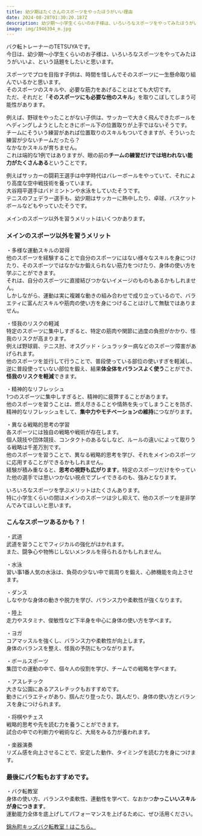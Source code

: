 ```yaml
---
title: 幼少期はたくさんのスポーツをやったほうがいい理由
date: 2024-08-28T01:30:20.187Z
description: 幼少期〜小学生くらいのお子様は、いろいろなスポーツをやってみたほうがいいよ、という話題をしたいと思います。
image: img/1946394_m.jpg
---
```

バク転トレーナーのTETSUYAです。\
今日は、幼少期〜小学生くらいのお子様は、いろいろなスポーツをやってみたほうがいいよ、という話題をしたいと思います。

スポーツでプロを目指す子供は、時間を惜しんでそのスポーツに一生懸命取り組んでいるかと思います。\
そのスポーツのスキルや、必要な筋力をあげることはとても大切です。\
ただ、それだと「**そのスポーツにも必要な他のスキル**」を取りこぼしてしまう可能性があります。

例えば、野球をやったことがない子供は、サッカーで大きく飛んできたボールをヘディングしようとしたときにボール下の位置取りが上手ではないそうです。\
チームにそういう練習があれば位置取りのスキルもついてきますが、そういった練習が少ないチームだったら？\
なかなかスキルが育ちません。\
これは端的な1例ではありますが、眼の前の**チームの練習だけでは培われない能力がたくさんある**ということです。

例えばサッカーの闘莉王選手は中学時代はバレーボールをやっていて、それにより高度な空中戦技術を養っています。\
大谷翔平選手はバドミントンや水泳をしていたそうです。\
テニスのフェデラー選手も、幼少期はサッカーに熱中したり、卓球、バスケットボールなどもやっていたそうです。

メインのスポーツ以外を習うメリットはいくつかあります。

### メインのスポーツ以外を習うメリット

・多様な運動スキルの習得\
他のスポーツを経験することで自分のスポーツにはない様々なスキルを身につけたり、そのスポーツではなかなか鍛えられない筋力をつけたり、身体の使い方を学ぶことができます。\
それは、自分のスポーツに直接結びつかないイメージのものもあるかもしれません。\
しかしながら、運動は実に複雑な動きの組み合わせで成り立っているので、バラエティに富んだスキルや筋肉の使い方を身につけることはけして無駄ではありません。

・怪我のリスクの軽減\
特定のスポーツに集中しすぎると、特定の筋肉や関節に過度の負担がかかり、怪我のリスクが高まります。\
例えば野球肩、テニス肘、オスグッド・シュラッター病などのスポーツ障害があげられます。\
他のスポーツを並行して行うことで、普段使っている部位の使いすぎを軽減し、逆に普段使っていない部位を鍛え、結果**体全体をバランスよく使う**ことができ、**怪我のリスクを軽減**できます。

・精神的なリフレッシュ\
1つのスポーツに集中しすぎると、精神的に疲弊することがあります。\
他のスポーツを習うことは、燃え尽きることや情熱を失ってしまうことを防ぎ、精神的なリフレッシュをして、**集中力やモチベーションの維持**につながります。

・異なる戦略的思考の学習\
各スポーツには独自の戦略や戦術が存在します。\
個人競技や団体競技、コンタクトのあるなしなど、ルールの違いによって取りうる戦略は千差万別です。\
他のスポーツを習うことで、異なる戦略的思考を学び、それをメインのスポーツに応用することができるかもしれません。\
経験が積み重なると、**思考の視野も広がります**。特定のスポーツだけをやっていた他の選手では思いつかない視点でプレイできるのも、強みとなります。

いろいろなスポーツを学ぶメリットはたくさんあります。\
特に小学生くらいの間はメインのスポーツは少し抑えて、他のスポーツを是非学んでみてほしいと思います。

### こんなスポーツあるかも？！

・武道\
武道を習うことでフィジカルの強化がはかれます。\
また、闘争心や物怖じしないメンタルを得られるかもしれません。

・水泳\
習い事1番人気の水泳は、負荷の少ない中で肩周りを鍛え、心肺機能を向上させます。

・ダンス\
しなやかな身体の動きや脱力を学び、バランス力や柔軟性が強くなります。

・陸上\
走力やスタミナ、俊敏性など下半身を中心に身体の使い方を学べます。

・ヨガ\
コアマッスルを強くし、バランス力や柔軟性が向上します。\
身体のバランスを整え、怪我の予防にもつながります。

・ボールスポーツ\
集団での運動の中で、個々人の役割を学び、チームでの戦略を学べます。

・アスレチック\
大きな公園にあるアスレチックもおすすめです。\
動きにバラエティがあり、掴んだり登ったり、跳んだり、身体の使い方とバランスを身につけられます。

・将棋やチェス\
戦略的思考や先を読む力を養うことができます。\
試合の中での判断力や戦術など、大局をみる力が養われます。

・楽器演奏\
リズム感を向上させることで、安定した動作、タイミングを読む力を身につけます。

### 最後にバク転もおすすめです。

・バク転教室\
身体の使い方、バランスや柔軟性、連動性を学べて、なおかつ**かっこいいスキルが身につきます**。\
運動能力全体を底上げしてパフォーマンスを上げるために、ぜひ活用ください。

[錦糸町キッズバク転教室！はこちら。](https://kinshicho.back-ten.com/)